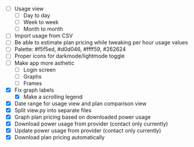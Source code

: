 - [ ] Usage view
  - [ ] Day to day
  - [ ] Week to week
  - [ ] Month to month
- [ ] Import usage from CSV
- [ ] Be able to estimate plan pricing while tweaking per hour usage values
- [ ] Palette: #f5f5ed, #d0d046, #ffff59, #262624
- [ ] Proper icons for darkmode/lightmode toggle
- [ ] Make app more asthetic
  - [ ] Login screen
  - [ ] Graphs
  - [ ] Frames
- [x] Fix graph labels
  - [x] Make a scrolling legend
- [x] Date range for usage view and plan comparison view
- [x] Split view.py into separate files
- [x] Graph plan pricing based on downloaded power usage
- [x] Download power usage from provider (contact only currently)
- [x] Update power usage from provider (contact only currently)
- [x] Download plan pricing automatically
